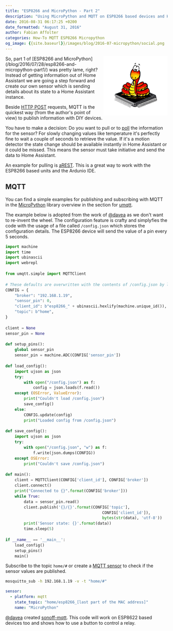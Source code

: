 ```yaml
---
title: "ESP8266 and MicroPython - Part 2"
description: "Using MicroPython and MQTT on ESP8266 based devices and Home Assistant."
date: 2016-08-31 06:17:25 +0200
date_formatted: "August 31, 2016"
author: Fabian Affolter
categories: How-To MQTT ESP8266 Micropython
og_image: {{site.baseurl}}/images/blog/2016-07-micropython/social.png
---
```


<img src='/images/blog/2016-07-micropython/micropython.png' style='clear: right; border:none; box-shadow: none; float: right; margin-bottom: 12px;' width='200' />
So, part 1 of [ESP8266 and MicroPython](/blog/2016/07/28/esp8266-and-micropython-part1/) was pretty lame, right? Instead of getting information out of Home Assistant we are going a step forward and create our own sensor which is sending details about its state to a Home Assistant instance.

<!--more-->

Beside [HTTP POST](https://en.wikipedia.org/wiki/POST_(HTTP)) requests, MQTT is the quickest way (from the author's point of view) to publish information with DIY devices.

You have to make a decision: Do you want to pull or to [poll](https://en.wikipedia.org/wiki/Polling_(computer_science)) the information for the sensor? For slowly changing values like temperature it's perfectly fine to wait a couple of seconds to retrieve the value. If it's a motion detector the state change should be available instantly in Home Assistant or it could be missed. This means the sensor must take initiative and send the data to Home Assistant.

An example for pulling is [aREST](/integrations/arest#sensor). This is a great way to work with the ESP8266 based units and the Ardunio IDE.

## MQTT

You can find a simple examples for publishing and subscribing with MQTT in the [MicroPython](https://github.com/micropython/micropython-lib) library overview in the section for [umqtt](https://github.com/micropython/micropython-lib/tree/master/micropython/umqtt.simple).

The example below is adopted from the work of [@davea](https://github.com/davea) as we don't want to re-invent the wheel. The configuration feature is crafty and simplyfies the code with the usage of a file called `/config.json` which stores the configuration details. The ESP8266 device will send the value of a pin every 5 seconds.

```python
import machine
import time
import ubinascii
import webrepl

from umqtt.simple import MQTTClient

# These defaults are overwritten with the contents of /config.json by load_config()
CONFIG = {
    "broker": "192.168.1.19",
    "sensor_pin": 0,
    "client_id": b"esp8266_" + ubinascii.hexlify(machine.unique_id()),
    "topic": b"home",
}

client = None
sensor_pin = None

def setup_pins():
    global sensor_pin
    sensor_pin = machine.ADC(CONFIG['sensor_pin'])

def load_config():
    import ujson as json
    try:
        with open("/config.json") as f:
            config = json.loads(f.read())
    except (OSError, ValueError):
        print("Couldn't load /config.json")
        save_config()
    else:
        CONFIG.update(config)
        print("Loaded config from /config.json")

def save_config():
    import ujson as json
    try:
        with open("/config.json", "w") as f:
            f.write(json.dumps(CONFIG))
    except OSError:
        print("Couldn't save /config.json")

def main():
    client = MQTTClient(CONFIG['client_id'], CONFIG['broker'])
    client.connect()
    print("Connected to {}".format(CONFIG['broker']))
    while True:
        data = sensor_pin.read()
        client.publish('{}/{}'.format(CONFIG['topic'],
                                          CONFIG['client_id']),
                                          bytes(str(data), 'utf-8'))
        print('Sensor state: {}'.format(data))
        time.sleep(5)

if __name__ == '__main__':
    load_config()
    setup_pins()
    main()
```

Subscribe to the topic `home/#` or create a [MQTT sensor](/integrations/sensor.mqtt/) to check if the sensor values are published.

```bash
mosquitto_sub -h 192.168.1.19 -v -t "home/#"
```

```yaml
sensor:
  - platform: mqtt
    state_topic: "home/esp8266_[last part of the MAC address]"
    name: "MicroPython"
```

[@davea](https://github.com/davea) created [sonoff-mqtt](https://github.com/davea/sonoff-mqtt). This code will work on ESP8622 based devices too and shows how to use a button to control a relay.
